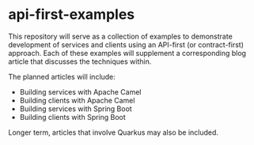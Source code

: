# api-first-examples

This repository will serve as a collection of examples to demonstrate
development of services and clients using an API-first
(or contract-first) approach. Each of these examples will supplement a
corresponding blog article that discusses the techniques within.

The planned articles will include:

 - Building services with Apache Camel
 - Building clients with Apache Camel
 - Building services with Spring Boot
 - Building clients with Spring Boot

Longer term, articles that involve Quarkus may also be included.
